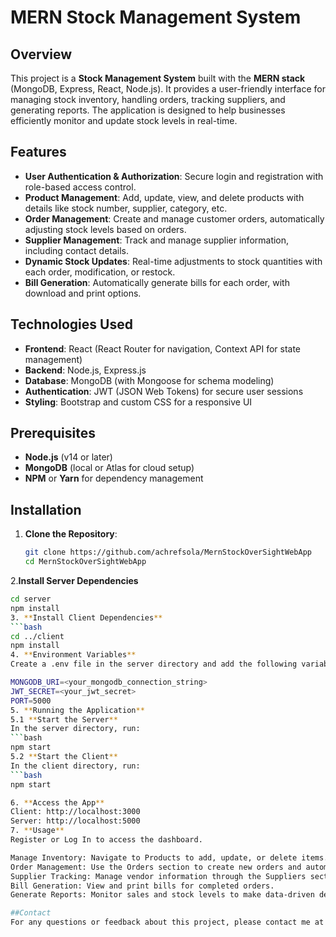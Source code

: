 # MERN Stock Management System

## Overview
This project is a **Stock Management System** built with the **MERN stack** (MongoDB, Express, React, Node.js). 
It provides a user-friendly interface for managing stock inventory, handling orders, tracking suppliers, and generating reports. 
The application is designed to help businesses efficiently monitor and update stock levels in real-time.

## Features
- **User Authentication & Authorization**: Secure login and registration with role-based access control.
- **Product Management**: Add, update, view, and delete products with details like stock number, supplier, category, etc.
- **Order Management**: Create and manage customer orders, automatically adjusting stock levels based on orders.
- **Supplier Management**: Track and manage supplier information, including contact details.
- **Dynamic Stock Updates**: Real-time adjustments to stock quantities with each order, modification, or restock.
- **Bill Generation**: Automatically generate bills for each order, with download and print options.


## Technologies Used
- **Frontend**: React (React Router for navigation, Context API for state management)
- **Backend**: Node.js, Express.js
- **Database**: MongoDB (with Mongoose for schema modeling)
- **Authentication**: JWT (JSON Web Tokens) for secure user sessions
- **Styling**: Bootstrap and custom CSS for a responsive UI

## Prerequisites
- **Node.js** (v14 or later)
- **MongoDB** (local or Atlas for cloud setup)
- **NPM** or **Yarn** for dependency management

## Installation

1. **Clone the Repository**:
   ```bash
   git clone https://github.com/achrefsola/MernStockOverSightWebApp
   cd MernStockOverSightWebApp
2.**Install Server Dependencies**
```bash
cd server
npm install
3. **Install Client Dependencies**
```bash
cd ../client
npm install
4. **Environment Variables**
Create a .env file in the server directory and add the following variables:

MONGODB_URI=<your_mongodb_connection_string>  
JWT_SECRET=<your_jwt_secret>  
PORT=5000  
5. **Running the Application**  
5.1 **Start the Server**  
In the server directory, run:  
```bash
npm start
5.2 **Start the Client**  
In the client directory, run:
```bash
npm start

6. **Access the App**  
Client: http://localhost:3000  
Server: http://localhost:5000  
7. **Usage**  
Register or Log In to access the dashboard.  

Manage Inventory: Navigate to Products to add, update, or delete items.  
Order Management: Use the Orders section to create new orders and automatically update stock levels.  
Supplier Tracking: Manage vendor information through the Suppliers section.  
Bill Generation: View and print bills for completed orders.  
Generate Reports: Monitor sales and stock levels to make data-driven decisions.  

##Contact  
For any questions or feedback about this project, please contact me at achrafsoula9@gmail.com.  

